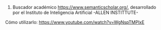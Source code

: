
1. Buscador académico https://www.semanticscholar.org/, desarrollado por el Instituto de Inteligencia Artificial -ALLEN INSTITTUTE-

Cómo utilizarlo: https://www.youtube.com/watch?v=WgNspTMPlxE 
